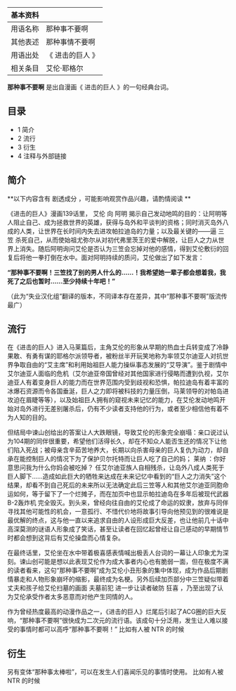 |  **基本资料**  ||
|---|---|
|用语名称  |  那种事不要啊   |
|其他表述  |  那种事情不要啊   |
|用语出处  |  《  进击的巨人  》   |
|相关条目  |  艾伦·耶格尔   |
  
**那种事不要啊** 是出自漫画《  进击的巨人  》的一句经典台词。

##  目录

  * 1  简介 
  * 2  流行 
  * 3  衍生 
  * 4  注释与外部链接 

##  简介

**以下内容含有 剧透成分  ，可能影响观赏作品兴趣，请酌情阅读 **

《进击的巨人》漫画139话里，  艾伦  向  阿明
揭示自己发动地鸣的目的：让阿明等人阻止自己、成为拯救世界的英雄，获得与岛外和平谈判的资格；同时消灭岛外八成的人类，让世界在长时间内失去进攻帕拉迪岛的力量；以及最关键的——逼
三笠
杀死自己，从而使始祖尤弥尔从对初代弗里茨王的爱中解脱，让巨人之力从世界上消失。随后阿明询问艾伦是否认为三笠会忘掉对他的感情，得到艾伦敷衍的回复后将他一拳打倒在水中。面对阿明持续的质问，艾伦做出了如下发言：  
  
**“那种事不要啊！三笠找了别的男人什么的……！我希望她一辈子都会想着我，我死了之后也暂时……至少持续十年吧！”**  
  
（此为“失业汉化组”翻译的版本，不同译本存在差异，其中“那种事不要啊”版流传最广）

##  流行

在《进击的巨人》进入马莱篇后，主角艾伦的形象从早期的热血士兵转变成了冷静果敢、有勇有谋的耶格尔派领导者，被粉丝半开玩笑地称为率领艾尔迪亚人对抗世界争取自由的“艾主席”和利用始祖巨人能力操纵事态发展的“艾导演”。鉴于剧情中艾尔迪亚人面临的危机（艾尔迪亚帝国曾经对其他国家进行侵略而遭到仇视，艾尔迪亚人有着变身巨人的能力而在世界范围内受到歧视和恐惧，帕拉迪岛有着丰富的冰爆石资源而令各国垂涎，巨人之力即将被科技的力量压倒，马莱领导的对帕岛进攻迫在眉睫等等），以及始祖巨人拥有的窥视未来记忆的能力，在艾伦发动地鸣开始对岛外进行无差别屠杀后，仍有不少读者支持他的行为，或者至少相信他有着不为人知的目的。  

但结局中谏山创给出的答案让人大跌眼镜，导致艾伦的形象完全崩塌：亲口说过认为104期的同伴很重要，希望他们活得长久，却在不知众人能否生还的情况下让他们陷入死战；被母亲含辛茹苦地养大，长期以向杀害母亲的巨人复仇为动力，却自承在能控制巨人的情况下为了保护贝尔托特而让巨人吃了自己的妈；
莱纳  ：你好意思问我为什么你妈会被吃掉？
任艾尔迪亚族人自相残杀，让岛外八成人类死于巨人脚下……造成如此巨大的牺牲来达成在未来记忆中看到的“巨人之力消失”这个结果，却看不到自己死后的未来所以无法确定此后三笠等人和其他艾尔迪亚同胞命运如何，等于留下了一个烂摊子，而在加页中也显示帕拉迪岛在多年后被现代武器
B-2轰炸机
完全毁灭。到头来，曾经向往自由的艾伦成了命运的奴隶，放弃与同伴寻找其他可能性的机会，一意孤行、不惜代价地将故事引导向他预见到的很难说是最优解的终点，这与他一直以来追求自由的人设形成巨大反差，也让他前几十话中高深莫测的谜语人形象成了笑话，甚至让读者在回忆起曾经让自己感动的早期情节时都会想到这背后有艾伦操盘而心情复杂。  

在最终话里，艾伦坐在水中带着极喜感表情喊出极丢人台词的一幕让人印象尤为深刻。谏山创可能是想以此表现艾伦作为成大事者内心也有脆弱一面，但在极度不满的读者看来，这句“那种事不要啊”成为艾伦小丑形象的集中体现，成为作品后期剧情暴走和人物形象崩坏的缩影，最终成为名梗。另外后续加页部分中三笠疑似带着丈夫和孩子给艾伦扫墓的画面
夫墓前犯  进一步让读者破防  狂喜  ，乃至出现了认为艾伦承受作者太多恶意而对他产生同情的人。

作为曾经热度最高的动漫作品之一，《进击的巨人》烂尾后引起了ACG圈的巨大反响，“那种事不要啊”很快成为二次元的流行语。该成句十分泛用，发生让人难以接受的事情时都可以高呼“那种事不要啊！”
比如有人被  NTR  的时候

##  衍生

另有变体“那种事太棒啦”，可以在发生人们喜闻乐见的事情时使用。  比如有人被  NTR  的时候